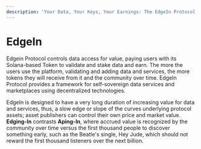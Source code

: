 ```yaml
---
description: 'Your Data, Your Keys, Your Earnings: The EdgeIn Protocol'
---
```


# EdgeIn

Edgein Protocol controls data access for value, paying users with its Solana-based Token to validate and stake data and earn. The more the users use the platform, validating and adding data and services, the more tokens they will receive from it and the community over time.  EdgeIn Protocol provides a framework for self-sovereign data services and marketplaces using decentralized technologies. &#x20;

EdgeIn is designed to have a very long duration of increasing value for data and services, thus, a slow edge or slope of the curves underlying protocol assets; asset publishers can control their own price and market value.  **Edging-In** contrasts **Aping-In**, where accrued value is recognized by the community over time versus the first thousand people to discover something early, such as the Beatle's single, Hey Jude, which should not reward the first thousand listeners over the next billion. &#x20;

